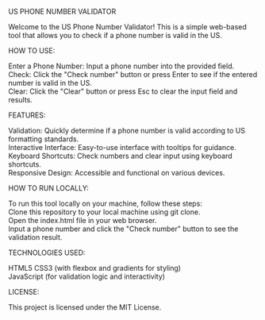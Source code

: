 US PHONE NUMBER VALIDATOR

Welcome to the US Phone Number Validator! This is a simple web-based tool that allows you to check if a phone number is valid in the US.

HOW TO USE: 

Enter a Phone Number: Input a phone number into the provided field.<br />
Check: Click the "Check number" button or press Enter to see if the entered number is valid in the US.<br />
Clear: Click the "Clear" button or press Esc to clear the input field and results.

FEATURES:

Validation: Quickly determine if a phone number is valid according to US formatting standards.<br />
Interactive Interface: Easy-to-use interface with tooltips for guidance.<br />
Keyboard Shortcuts: Check numbers and clear input using keyboard shortcuts.<br />
Responsive Design: Accessible and functional on various devices.

HOW TO RUN LOCALLY:

To run this tool locally on your machine, follow these steps:<br />
Clone this repository to your local machine using git clone.<br />
Open the index.html file in your web browser.<br />
Input a phone number and click the "Check number" button to see the validation result.

TECHNOLOGIES USED:

HTML5
CSS3 (with flexbox and gradients for styling)<br />
JavaScript (for validation logic and interactivity)

LICENSE:  

This project is licensed under the MIT License.
